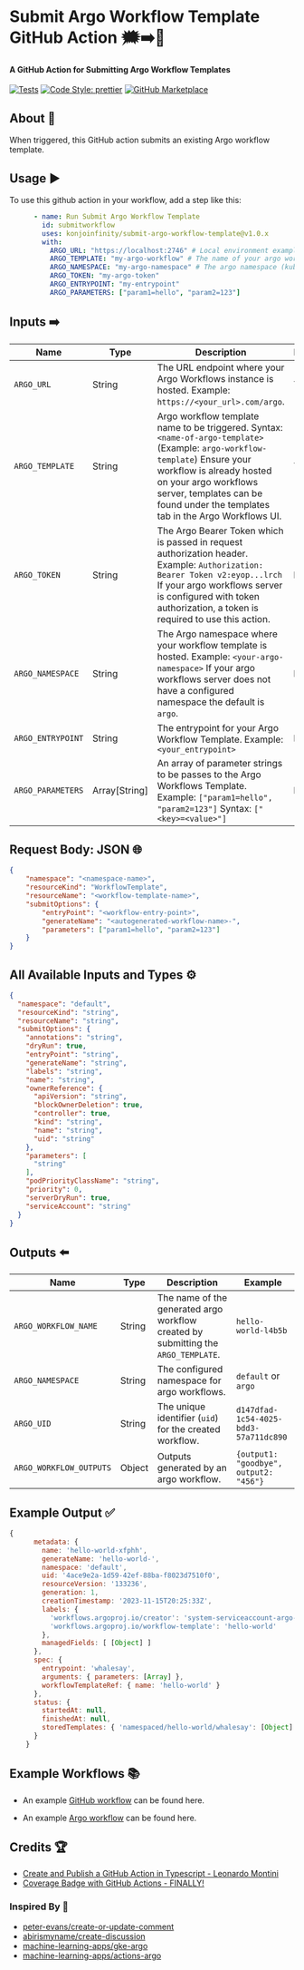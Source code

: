 # Submit Argo Workflow Template GitHub Action 🗯️➡️🐙

#### A GitHub Action for Submitting Argo Workflow Templates

[![Tests](https://img.shields.io/badge/Tests-Pass-gree.svg?logo=github&colorA=24292e)](https://github.com/wesleyscholl/submit-argo-workflow-template) [![Code Style: prettier](https://img.shields.io/badge/Code_Style-Prettier-ff69b4.svg?logo=prettier&colorA=24292e&logoColor=white)](https://github.com/prettier/prettier) [![GitHub Marketplace](https://img.shields.io/badge/Marketplace-Create%20Discussion%20Comment-blue.svg?colorA=24292e&colorB=0366d6&style=flat&longCache=true&logo=github)](https://github.com/marketplace/actions/)

## About 📃

When triggered, this GitHub action submits an existing Argo workflow template.

## Usage ▶️

To use this github action in your workflow, add a step like this:

```yaml
      - name: Run Submit Argo Workflow Template
        id: submitworkflow
        uses: konjoinfinity/submit-argo-workflow-template@v1.0.x
        with:
          ARGO_URL: "https://localhost:2746" # Local environment example, or use your deployed argo workflow server url.
          ARGO_TEMPLATE: "my-argo-workflow" # The name of your argo workflow template to submit.
          ARGO_NAMESPACE: "my-argo-namespace" # The argo namespace (kubernetes namespace).
          ARGO_TOKEN: "my-argo-token" 
          ARGO_ENTRYPOINT: "my-entrypoint"
          ARGO_PARAMETERS: ["param1=hello", "param2=123"]

```     


## Inputs ➡️

| Name | Type | Description | Requried? | Default |
| --- | --- | --- | --- | --- |
| `ARGO_URL` | String | The URL endpoint where your Argo Workflows instance is hosted. Example: `https://<your_url>.com/argo`. | **Yes** | N/A | 
| `ARGO_TEMPLATE` | String  | Argo workflow template name to be triggered. Syntax: `<name-of-argo-template>` (Example: `argo-workflow-template`) Ensure your workflow is already hosted on your argo workflows server, templates can be found under the templates tab in the Argo Workflows UI. | **Yes** | N/A |
| `ARGO_TOKEN` | String | The Argo Bearer Token which is passed in request authorization header. Example: `Authorization: Bearer Token v2:eyop...lrch` If your argo workflows server is configured with token authorization, a token is required to use this action. | **No** | N/A | 
| `ARGO_NAMESPACE` | String | The Argo namespace where your workflow template is hosted. Example: `<your-argo-namespace>` If your argo workflows server does not have a configured namespace the default is `argo`. | **No** | `argo` | 
| `ARGO_ENTRYPOINT` | String | The entrypoint for your Argo Workflow Template. Example: `<your_entrypoint>` | **No** | `default` |
| `ARGO_PARAMETERS` | Array[String] | An array of parameter strings to be passes to the Argo Workflows Template. Example: `["param1=hello", "param2=123"]` Syntax: `["<key>=<value>"]` | **No** | N/A |

## Request Body: JSON 🌐
```json
{                              
    "namespace": "<namespace-name>",
    "resourceKind": "WorkflowTemplate",
    "resourceName": "<workflow-template-name>",
    "submitOptions": {
        "entryPoint": "<workflow-entry-point>",
        "generateName": "<autogenerated-workflow-name>-",
        "parameters": ["param1=hello", "param2=123"]
    }
}
```

## All Available Inputs and Types ⚙️

```json
{
  "namespace": "default",
  "resourceKind": "string",
  "resourceName": "string",
  "submitOptions": {
    "annotations": "string",
    "dryRun": true,
    "entryPoint": "string",
    "generateName": "string",
    "labels": "string",
    "name": "string",
    "ownerReference": {
      "apiVersion": "string",
      "blockOwnerDeletion": true,
      "controller": true,
      "kind": "string",
      "name": "string",
      "uid": "string"
    },
    "parameters": [
      "string"
    ],
    "podPriorityClassName": "string",
    "priority": 0,
    "serverDryRun": true,
    "serviceAccount": "string"
  }
}  
```

## Outputs ⬅️

| Name | Type | Description | Example |
| --- | --- | --- | --- |
| `ARGO_WORKFLOW_NAME` | String | The name of the generated argo workflow created by submitting the `ARGO_TEMPLATE`. | `hello-world-l4b5b` |
| `ARGO_NAMESPACE` | String | The configured namespace for argo workflows.  | `default` or `argo` |
| `ARGO_UID` | String | The unique identifier (`uid`) for the created workflow.  | `d147dfad-1c54-4025-bdd3-57a711dc890` |
| `ARGO_WORKFLOW_OUTPUTS` | Object | Outputs generated by an argo workflow.  | `{output1: "goodbye", output2: "456"}` |

## Example Output ✅

```js
{
      metadata: {
        name: 'hello-world-xfphh',
        generateName: 'hello-world-',
        namespace: 'default',
        uid: '4ace9e2a-1d59-42ef-88ba-f8023d7510f0',
        resourceVersion: '133236',
        generation: 1,
        creationTimestamp: '2023-11-15T20:25:33Z',
        labels: {
          'workflows.argoproj.io/creator': 'system-serviceaccount-argo-argo-server',
          'workflows.argoproj.io/workflow-template': 'hello-world'
        },
        managedFields: [ [Object] ]
      },
      spec: {
        entrypoint: 'whalesay',
        arguments: { parameters: [Array] },
        workflowTemplateRef: { name: 'hello-world' }
      },
      status: {
        startedAt: null,
        finishedAt: null,
        storedTemplates: { 'namespaced/hello-world/whalesay': [Object] }
      }
    }
```

## Example Workflows 📚

* An example [GitHub workflow](https://github.com/wesleyscholl/submit-argo-workflow-template/blob/main/.github/workflows/submit-argo-template.yml) can be found here.

* An example [Argo workflow](https://github.com/wesleyscholl/submit-argo-workflow-template/blob/main/.github/workflows/argo-example-template.yml) can be found here.


## Credits 🏆

- [Create and Publish a GitHub Action in Typescript - Leonardo Montini](https://leonardomontini.dev/typescript-github-action)
- [Coverage Badge with GitHub Actions - FINALLY!](https://dev.to/thejaredwilcurt/coverage-badge-with-github-actions-finally-59fa)

### Inspired By 🤩

- [peter-evans/create-or-update-comment](https://github.com/peter-evans/create-or-update-comment)
- [abirismyname/create-discussion](https://github.com/abirismyname/create-discussion)
- [machine-learning-apps/gke-argo](https://github.com/machine-learning-apps/gke-argo)
- [machine-learning-apps/actions-argo](https://github.com/machine-learning-apps/actions-argo)